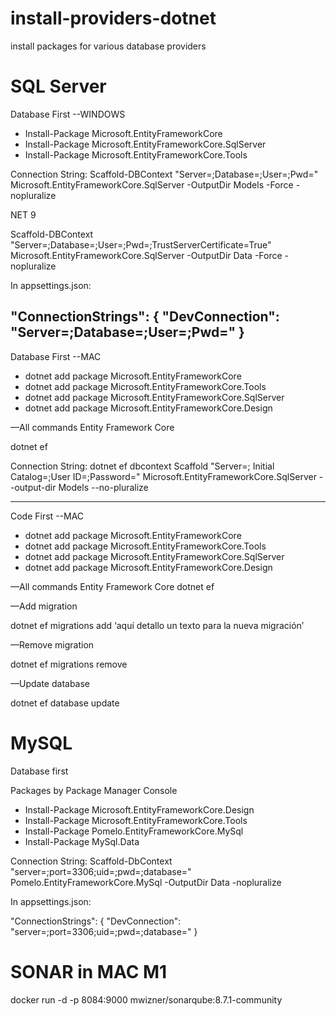 # install-providers-dotnet
install packages for various database providers


# SQL Server
Database First --WINDOWS

* Install-Package Microsoft.EntityFrameworkCore
* Install-Package Microsoft.EntityFrameworkCore.SqlServer
* Install-Package Microsoft.EntityFrameworkCore.Tools

Connection String:
Scaffold-DBContext "Server=<your-server-database>;Database=<your-name-database>;User=<your-user-database>;Pwd=<your-password-database>" Microsoft.EntityFrameworkCore.SqlServer -OutputDir Models -Force -nopluralize

NET 9

Scaffold-DBContext "Server=<your-server-database>;Database=<your-name-database>;User=<your-user-database>;Pwd=<your-password-database>;TrustServerCertificate=True" Microsoft.EntityFrameworkCore.SqlServer -OutputDir Data -Force -nopluralize

In appsettings.json: 

  "ConnectionStrings": {
    "DevConnection": "Server=<your-server-database>;Database=<your-name-database>;User=<your-user-database>;Pwd=<your-password-database>"
  }
------------------------------------------------------------------------------------------------------  
 Database First --MAC
 
* dotnet add package Microsoft.EntityFrameworkCore
* dotnet add package Microsoft.EntityFrameworkCore.Tools
* dotnet add package Microsoft.EntityFrameworkCore.SqlServer
* dotnet add package Microsoft.EntityFrameworkCore.Design

—All commands Entity Framework Core
  
dotnet ef

Connection String:
dotnet ef dbcontext Scaffold "Server=<your-server-database>; Initial Catalog=<your-name-database>;User ID=<your-user-database>;Password=<your-password-database>" Microsoft.EntityFrameworkCore.SqlServer --output-dir Models --no-pluralize

------------------------------------------------------------------------------------------------------
Code First --MAC
* dotnet add package Microsoft.EntityFrameworkCore
* dotnet add package Microsoft.EntityFrameworkCore.Tools
* dotnet add package Microsoft.EntityFrameworkCore.SqlServer
* dotnet add package Microsoft.EntityFrameworkCore.Design

—All commands Entity Framework Core
dotnet ef

—Add migration
  
dotnet ef migrations add ‘aquí detallo un texto para la nueva migración’
  
—Remove migration
  
dotnet ef migrations remove
  
—Update database
  
dotnet ef database update


# MySQL
Database first


Packages by Package Manager Console
* Install-Package Microsoft.EntityFrameworkCore.Design
* Install-Package Microsoft.EntityFrameworkCore.Tools
* Install-Package Pomelo.EntityFrameworkCore.MySql
* Install-Package MySql.Data

Connection String:
Scaffold-DbContext "server=<your-server-database>;port=3306;uid=<your-user-database>;pwd=<your-password-database>;database=<your-name-database>" Pomelo.EntityFrameworkCore.MySql -OutputDir Data -nopluralize

In appsettings.json: 

  "ConnectionStrings": {
    "DevConnection": "server=<your-server-database>;port=3306;uid=<your-user-database>;pwd=<your-password-database>;database=<your-name-database>" 
  }
  
  # SONAR in MAC M1
  
  docker run -d -p 8084:9000 mwizner/sonarqube:8.7.1-community


